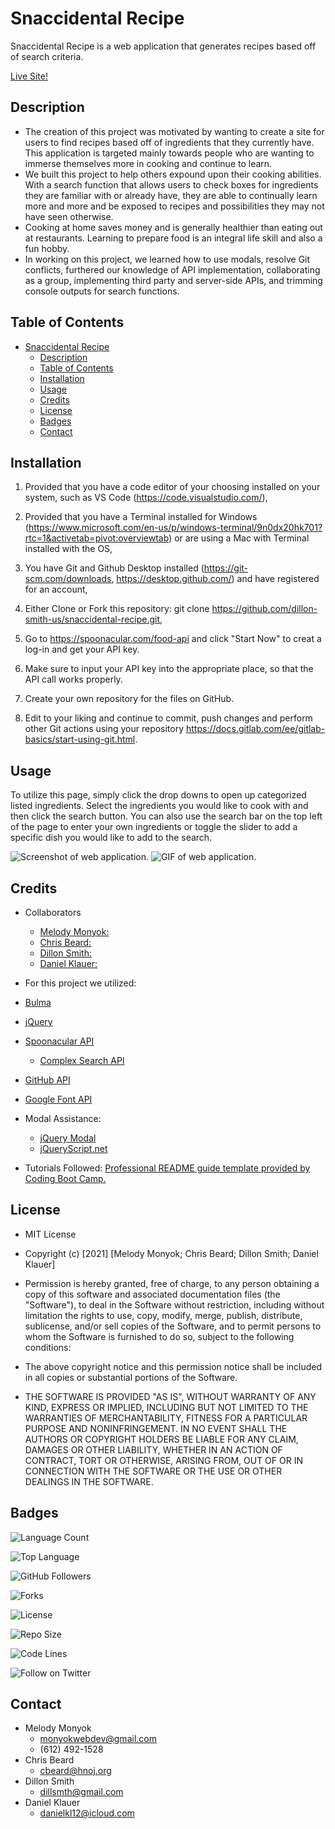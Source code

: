 # Snaccidental Recipe
Snaccidental Recipe is a web application that generates recipes based off of search criteria. 

[Live Site!](https://dillon-smith-us.github.io/snaccidental-recipe/)

## Description
- The creation of this project was motivated by wanting to create a site for users to find recipes based off of ingredients that they currently have. This application is targeted mainly towards people who are wanting to immerse themselves more in cooking and continue to learn. 
- We built this project to help others expound upon their cooking abilities. With a search function that allows users to check boxes for ingredients they are familiar with or already have, they are able to continually learn more and more and be exposed to recipes and possibilities they may not have seen otherwise. 
- Cooking at home saves money and is generally healthier than eating out at restaurants. Learning to prepare food is an integral life skill and also a fun hobby. 
- In working on this project, we learned how to use modals, resolve Git conflicts, furthered our knowledge of API implementation, collaborating as a group, implementing third party and server-side APIs, and trimming console outputs for search functions.

## Table of Contents
- [Snaccidental Recipe](#snaccidental-recipe)
  - [Description](#description)
  - [Table of Contents](#table-of-contents)
  - [Installation](#installation)
  - [Usage](#usage)
  - [Credits](#credits)
  - [License](#license)
  - [Badges](#badges)
  - [Contact](#contact)

## Installation
1. Provided that you have a code editor of your choosing installed on your system, such as VS Code (https://code.visualstudio.com/),

2. Provided that you have a Terminal installed for Windows (https://www.microsoft.com/en-us/p/windows-terminal/9n0dx20hk701?rtc=1&activetab=pivot:overviewtab) or are using a Mac with Terminal installed with the OS,

3. You have Git and Github Desktop installed (https://git-scm.com/downloads, https://desktop.github.com/) and have registered for an account,

4. Either Clone or Fork this repository: git clone https://github.com/dillon-smith-us/snaccidental-recipe.git,

5. Go to https://spoonacular.com/food-api and click "Start Now" to creat a log-in and get your API key.

6. Make sure to input your API key into the appropriate place, so that the API call works properly.

7. Create your own repository for the files on GitHub.

8. Edit to your liking and continue to commit, push changes and perform other Git actions using your repository https://docs.gitlab.com/ee/gitlab-basics/start-using-git.html.

## Usage
To utilize this page, simply click the drop downs to open up categorized listed ingredients. Select the ingredients you would like to cook with and then click the search button. You can also use the search bar on the top left of the page to enter your own ingredients or toggle the slider to add a specific dish you would like to add to the search. 

![Screenshot of web application.](./assets/images/screenshot.png)
![GIF of web application.](./assets/images/snaccidentalrecipe.gif)

## Credits
- Collaborators
  - [Melody Monyok:](https://github.com/mmonyok)
  - [Chris Beard:](https://github.com/cbeard22)
  - [Dillon Smith:](https://github.com/dillon-smith-us)
  - [Daniel Klauer:](https://github.com/danielkl12)

- For this project we utilized:
- [Bulma](https://bulma.io/)
- [jQuery](https://jquery.com/)
- [Spoonacular API](https://spoonacular.com)
  - [Complex Search API](https://api.spoonacular.com/recipes/complexSearch)
- [GitHub API](https://docs.github.com) 
- [Google Font API](https://fonts.googleapis.com/css2)
- Modal Assistance:
  - [jQuery Modal](https://github.com/kylefox/jquery-modal)
  - [jQueryScript.net](https://www.jqueryscript.net/lightbox/Simple-jQuery-Plugin-For-Opening-A-Popup-Window-On-Page-load.html)

- Tutorials Followed:
[Professional README guide template provided by Coding Boot Camp.](https://github.com/coding-boot-camp)

## License
- MIT License

- Copyright (c) [2021] [Melody Monyok; Chris Beard; Dillon Smith; Daniel Klauer]

- Permission is hereby granted, free of charge, to any person obtaining a copy
of this software and associated documentation files (the "Software"), to deal
in the Software without restriction, including without limitation the rights
to use, copy, modify, merge, publish, distribute, sublicense, and/or sell
copies of the Software, and to permit persons to whom the Software is
furnished to do so, subject to the following conditions:

- The above copyright notice and this permission notice shall be included in all
copies or substantial portions of the Software.

- THE SOFTWARE IS PROVIDED "AS IS", WITHOUT WARRANTY OF ANY KIND, EXPRESS OR
IMPLIED, INCLUDING BUT NOT LIMITED TO THE WARRANTIES OF MERCHANTABILITY,
FITNESS FOR A PARTICULAR PURPOSE AND NONINFRINGEMENT. IN NO EVENT SHALL THE
AUTHORS OR COPYRIGHT HOLDERS BE LIABLE FOR ANY CLAIM, DAMAGES OR OTHER
LIABILITY, WHETHER IN AN ACTION OF CONTRACT, TORT OR OTHERWISE, ARISING FROM,
OUT OF OR IN CONNECTION WITH THE SOFTWARE OR THE USE OR OTHER DEALINGS IN THE
SOFTWARE.


## Badges
![Language Count](https://img.shields.io/github/languages/count/mmonyok/snaccidental-recipe?color=9400D3&label=Language%20Count&logo=github&logoColor=9400D3&style=plastic)

![Top Language](https://img.shields.io/github/languages/top/mmonyok/snaccidental-recipe?color=4B0082&logo=github&logoColor=4B0082&style=plastic)

![GitHub Followers](https://img.shields.io/github/followers/mmonyok?color=0000FF&label=Followers&logo=github&logoColor=0000FF&style=plastic)

![Forks](https://img.shields.io/github/forks/mmonyok/snaccidental-recipe?color=00FF00&label=Forks&logo=GitHub&logoColor=00FF00&style=plastic)

![License](https://img.shields.io/github/license/mmonyok/snaccidental-recipe?color=FFFF00&label=License&logo=github&logoColor=FFFF00&style=plastic)

![Repo Size](https://img.shields.io/github/repo-size/mmonyok/snaccidental-recipe?color=FF7F00&label=Repo%20Size&logo=github&logoColor=FF7F00&style=plastic)

![Code Lines](https://img.shields.io/tokei/lines/github/mmonyok/snaccidental-recipe?color=FF0000&label=Code%20Lines&logo=github&logoColor=FF0000&style=plastic)

![Follow on Twitter](https://img.shields.io/twitter/follow/sheisthemelody?style=social)

## Contact
- Melody Monyok
  - <monyokwebdev@gmail.com>
  - (612) 492-1528
- Chris Beard
  - <cbeard@hnoj.org>
- Dillon Smith
  - <dillsmth@gmail.com>
- Daniel Klauer
  - <danielkl12@icloud.com>
